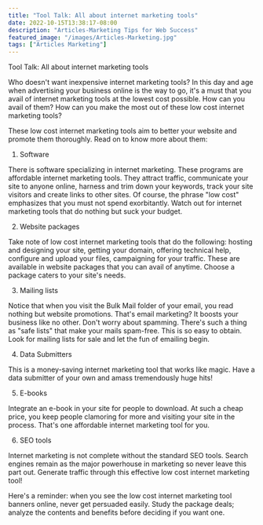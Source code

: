 ```yaml
---
title: "Tool Talk: All about internet marketing tools"
date: 2022-10-15T13:38:17-08:00
description: "Articles-Marketing Tips for Web Success"
featured_image: "/images/Articles-Marketing.jpg"
tags: ["Articles Marketing"]
---
```


Tool Talk: All about internet marketing tools


Who doesn't want inexpensive internet marketing tools? In this day and age when advertising your business online is the way to go, it's a must that you avail of internet marketing tools at the lowest cost possible. How can you avail of them? How can you make the most out of these low cost internet marketing tools?

These low cost internet marketing tools aim to better your website and promote them thoroughly. Read on to know more about them:

1. Software

There is software specializing in internet marketing. These programs are affordable internet marketing tools.  They attract traffic, communicate your site to anyone online, harness and trim down your keywords, track your site visitors and create links to other sites. Of course, the phrase "low cost" emphasizes that you must not spend exorbitantly. Watch out for internet marketing tools that do nothing but suck your budget. 

2. Website packages

Take note of low cost internet marketing tools that do the following: hosting and designing your site, getting your domain, offering technical help, configure and upload your files, campaigning for your traffic. These are available in website packages that you can avail of anytime. Choose a package caters to your site's needs.

3. Mailing lists

Notice that when you visit the Bulk Mail folder of your email, you read nothing but website promotions. That's email marketing? It boosts your business like no other. Don't worry about spamming. There's such a thing as "safe lists" that make your mails spam-free. This is so easy to obtain. Look for mailing lists for sale and let the fun of emailing begin. 

4. Data Submitters

This is a money-saving internet marketing tool that works like magic. Have a data submitter of your own and amass tremendously huge hits!

5. E-books

Integrate an e-book in your site for people to download. At such a cheap price, you keep people clamoring for more and visiting your site in the process. That's one affordable internet marketing tool for you.

6. SEO tools

Internet marketing is not complete without the standard SEO tools. Search engines remain as the major powerhouse in marketing so never leave this part out. Generate traffic through this effective low cost internet marketing tool!

Here's a reminder: when you see the low cost internet marketing tool banners online, never get persuaded easily. Study the package deals; analyze the contents and benefits before deciding if you want one.

